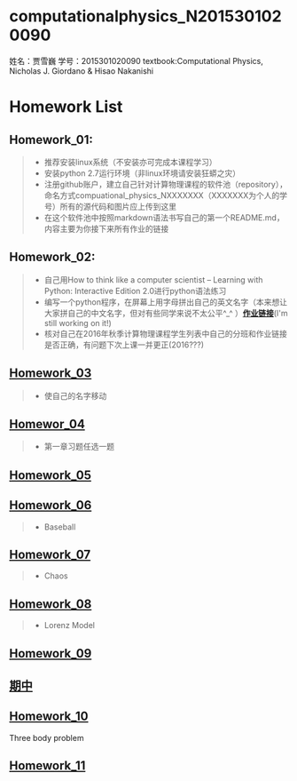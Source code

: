 # computationalphysics_N2015301020090
姓名：贾雪巍 学号：2015301020090
textbook:Computational Physics, Nicholas J. Giordano & Hisao Nakanishi


Homework List
=============

## Homework_01: 
> - 推荐安装linux系统（不安装亦可完成本课程学习）
> - 安装python 2.7运行环境（非linux环境请安装狂蟒之灾）
> - 注册github账户，建立自己针对计算物理课程的软件池（repository），命名方式compuational_physics_NXXXXXXX（XXXXXXX为个人的学号）所有的源代码和图片应上传到这里
> - 在这个软件池中按照markdown语法书写自己的第一个README.md，内容主要为你接下来所有作业的链接
## Homework_02:
> - 自己用How to think like a computer scientist – Learning with Python: Interactive Edition 2.0进行python语法练习
> - 编写一个python程序，在屏幕上用字母拼出自己的英文名字（本来想让大家拼自己的中文名字，但对有些同学来说不太公平^_^ ）[**作业链接**](https://github.com/jxw666/computationalphysics_N2015301020090/blob/master/jiaxuewei%20leisiwole.py)(I'm still working on it!)
> - 核对自己在2016年秋季计算物理课程学生列表中自己的分班和作业链接是否正确，有问题下次上课一并更正(2016???)
## [Homework_03](https://github.com/jxw666/computationalphysics_N2015301020090/blob/master/homework_03.md)
> - 使自己的名字移动
## [Homewor_04](https://github.com/jxw666/computationalphysics_N2015301020090/blob/master/ch1-1.4.md)
> - 第一章习题任选一题
## [Homework_05](https://github.com/jxw666/computationalphysics_N2015301020090/blob/master/ch2.md)
## [Homework_06](https://github.com/jxw666/computationalphysics_N2015301020090/blob/master/Baseball.md)
> - Baseball
## [Homework_07](https://github.com/jxw666/computationalphysics_N2015301020090/blob/master/Chaos.md)
> - Chaos
## [Homework_08](https://github.com/jxw666/computationalphysics_N2015301020090/blob/master/Ch3/lorenz.md)
> - Lorenz Model

## [Homework_09](https://github.com/jxw666/computationalphysics_N2015301020090/blob/master/homework8/Chapter_three_chaos_section3.7.md)
## [期中](https://scratch.mit.edu/projects/185313150/#player)
## [Homework_10](https://github.com/jxw666/computationalphysics_N2015301020090/blob/master/ch4/The%20Three-Body%20Problem.md)
Three body problem
## [Homework_11](https://github.com/jxw666/computationalphysics_N2015301020090/blob/master/CH5/Electric%20Potentials%20.md)
